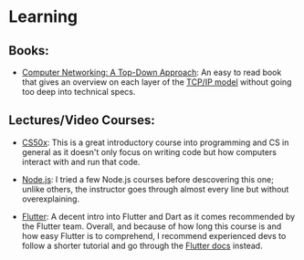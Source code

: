 # Learning

## Books:
- [Computer Networking: A Top-Down Approach](https://www.amazon.com/Computer-Networking-Top-Down-Approach-7th/dp/0133594149): An easy to read book that gives an overview on each layer of the [TCP/IP model](https://en.wikipedia.org/wiki/Internet_protocol_suite) without going too deep into technical specs.

## Lectures/Video Courses:
- [CS50x](https://www.edx.org/course/cs50s-introduction-to-computer-science): This is a great introductory course into programming and CS in general as it doesn't only focus on writing code but how computers interact with and run that code.
  
- [Node.js](https://www.udemy.com/course/nodejs-the-complete-guide): I tried a few Node.js courses before descovering this one; unlike others, the instructor goes through almost every line but without
overexplaining.

- [Flutter](https://www.udemy.com/course/flutter-bootcamp-with-dart): A decent intro into Flutter and Dart as it comes recommended by the Flutter team. Overall, and because of how long this course is and how easy Flutter is to comprehend, I recommend experienced devs to follow a shorter tutorial and go through the [Flutter docs](https://flutter.dev/docs) instead.